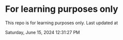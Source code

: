 # For learning purposes only
This repo is for learning purposes only.
Last updated at

Saturday, June 15, 2024 12:31:27 PM

